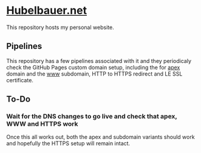 # [Hubelbauer.net](https://hubelbauer.net)

This repository hosts my personal website.

## Pipelines

This repository has a few pipelines associated with it and they periodicaly
check the GitHub Pages custom domain setup, including the for [apex] domain and
the [www][www] subdomain, HTTP to HTTPS redirect and LE SSL certificate.

[apex]: https://docs.github.com/en/pages/configuring-a-custom-domain-for-your-github-pages-site/managing-a-custom-domain-for-your-github-pages-site#configuring-an-apex-domain
[www]: https://docs.github.com/en/pages/configuring-a-custom-domain-for-your-github-pages-site/managing-a-custom-domain-for-your-github-pages-site#configuring-an-apex-domain-and-the-www-subdomain-variant

## To-Do

### Wait for the DNS changes to go live and check that apex, WWW and HTTPS work

Once this all works out, both the apex and subdomain variants should work and
hopefully the HTTPS setup will remain intact.

